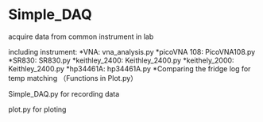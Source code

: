 # Simple_DAQ
 acquire data from common instrument in lab

including instrument:
*VNA: vna_analysis.py
*picoVNA 108: PicoVNA108.py
*SR830: SR830.py
*keithley_2400: Keithley_2400.py
*keithely_2000: Keithley_2400.py
*hp34461A: hp34461A.py
*Comparing the fridge log for temp matching （Functions in Plot.py）

Simple_DAQ.py for recording data

plot.py for ploting